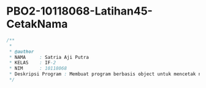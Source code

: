 # PBO2-10118068-Latihan45-CetakNama
```java
/**
 *
 * @author
 * NAMA     : Satria Aji Putra
 * KELAS    : IF-2
 * NIM      : 10118068
 * Deskripsi Program : Membuat program berbasis object untuk mencetak nama
 */
 ```
